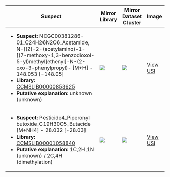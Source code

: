 Suspect | Mirror Library | Mirror Dataset Cluster | Image
--- | --- | --- | ---
<ul><li><b>Suspect:</b> NCGC00381286-01_C24H26N2O6_Acetamide, N-[(Z)-2-(acetylamino)-1-[(7-methoxy-1,3-benzodioxol-5-yl)methyl]ethenyl]-N-(2-oxo-3-phenylpropyl)- [M+H] - 148.053 [-148.05]</li><li><b>Library:</b> [CCMSLIB00000853625](https://gnps.ucsd.edu/ProteoSAFe/gnpslibraryspectrum.jsp?SpectrumID=CCMSLIB00000853625)</li><li><b>Putative explanation:</b> unknown (unknown)</li></ul> | ![](https://metabolomics-usi.ucsd.edu/svg/mirror?usi1=mzspec:MSV000080554:E11_RE11_01_8036.mzML:scan:753&usi2=mzspec:GNPSLIBRARY:CCMSLIB00000853625&mz_min=50&mz_max=500) | ![](https://metabolomics-usi.ucsd.edu/svg/mirror?usi1=mzspec:MSV000080554:E11_RE11_01_8036.mzML:scan:753&usi2=mzspec:MSV000084314:MSV000080554.mgf:scan:65016&mz_min=50&mz_max=500) | [View USI](https://metabolomics-usi.ucsd.edu/svg/?usi=mzspec:MSV000080554:E11_RE11_01_8036.mzML:scan:753&mz_min=50&mz_max=500)
<ul><li><b>Suspect:</b> Pesticide4_Piperonyl butoxide_C19H30O5_Butacide [M+NH4] -  28.032 [-28.03]</li><li><b>Library:</b> [CCMSLIB00001058840](https://gnps.ucsd.edu/ProteoSAFe/gnpslibraryspectrum.jsp?SpectrumID=CCMSLIB00001058840)</li><li><b>Putative explanation:</b> 1C,2H,1N (unknown) / 2C,4H (dimethylation)</li></ul> | ![](https://metabolomics-usi.ucsd.edu/svg/mirror?usi1=mzspec:MSV000080604:Pesticide_Mix4_pos.mzXML:scan:2712&usi2=mzspec:GNPSLIBRARY:CCMSLIB00001058840&mz_min=50&mz_max=500) | ![](https://metabolomics-usi.ucsd.edu/svg/mirror?usi1=mzspec:MSV000080604:Pesticide_Mix4_pos.mzXML:scan:2712&usi2=mzspec:MSV000084314:MSV000080604.mgf:scan:1272&mz_min=50&mz_max=500) | [View USI](https://metabolomics-usi.ucsd.edu/svg/?usi=mzspec:MSV000080604:Pesticide_Mix4_pos.mzXML:scan:2712&mz_min=50&mz_max=500)